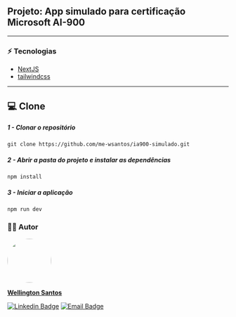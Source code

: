 ## Projeto: App simulado para certificação Microsoft AI-900
<hr>

### :zap: Tecnologias
* [NextJS](https://nextjs.org/)
* [tailwindcss](https://tailwindcss.com/)
<hr>

## :computer: Clone

##### 1 - Clonar o repositório
  `git clone https://github.com/me-wsantos/ia900-simulado.git`

##### 2 - Abrir a pasta do projeto e instalar as dependências
  `npm install`

##### 3 - Iniciar a aplicação
  `npm run dev`

### :technologist: Autor
  <a href="https://github.com/me-wsantos">
   <img style="border-radius: 50%;" src="https://avatars.githubusercontent.com/u/179779189?v=4" width="100px;" alt=""/>
   <br />
   <p><b>Wellington Santos</b></sub></a> <a href="https://github.com/me-wsantos" title="GitHub"></a></p>
  
  [![Linkedin Badge](https://img.shields.io/badge/-Wellington--Santos-blue?style=flat-square&logo=Linkedin&logoColor=white&link=https://www.linkedin.com/in/wellington-lima-dos-santos-13343143/)](https://www.linkedin.com/in/wellington-lima-dos-santos-13343143/) 
  [![Email Badge](https://img.shields.io/badge/-me@wellington--santos.com-c14438?style=flat-square&logo=Gmail&color=11ab3a&logoColor=white&link=mailto:me@wellington-santos.com)](mailto:me@wellington-santos.com)
